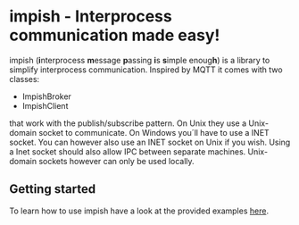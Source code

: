 # impish - Interprocess communication made easy!

impish (**i**nterprocess **m**essage **p**assing **i**s **s**imple enoug**h**) is a library to simplify interprocess communication. Inspired by MQTT it comes with two classes:
- ImpishBroker
- ImpishClient

that work with the publish/subscribe pattern. On Unix they use a Unix-domain socket to communicate. On Windows you´ll have to use a INET socket.
You can however also use an INET socket on Unix if you wish. Using a Inet socket should also allow IPC between separate machines. Unix-domain sockets however can only be used locally.

## Getting started

To learn how to use impish have a look at the provided examples [here](/examples).

